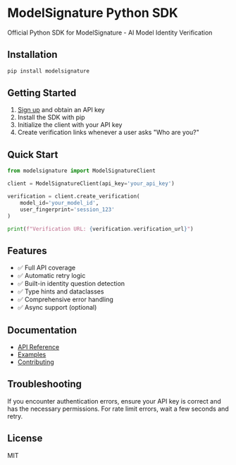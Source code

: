 # ModelSignature Python SDK

Official Python SDK for ModelSignature - AI Model Identity Verification

## Installation

```bash
pip install modelsignature
```

## Getting Started

1. [Sign up](https://modelsignature.com) and obtain an API key
2. Install the SDK with pip
3. Initialize the client with your API key
4. Create verification links whenever a user asks "Who are you?"

## Quick Start

```python
from modelsignature import ModelSignatureClient

client = ModelSignatureClient(api_key='your_api_key')

verification = client.create_verification(
    model_id='your_model_id',
    user_fingerprint='session_123'
)

print(f"Verification URL: {verification.verification_url}")
```

## Features

- ✅ Full API coverage
- ✅ Automatic retry logic
- ✅ Built-in identity question detection
- ✅ Type hints and dataclasses
- ✅ Comprehensive error handling
- ✅ Async support (optional)

## Documentation

- [API Reference](./docs/api_reference.md)
- [Examples](./examples)
- [Contributing](./CONTRIBUTING.md)

## Troubleshooting

If you encounter authentication errors, ensure your API key is correct and has
the necessary permissions. For rate limit errors, wait a few seconds and retry.

## License

MIT
